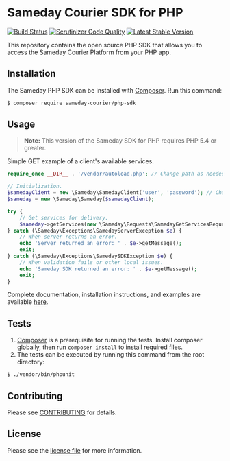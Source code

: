 # Sameday Courier SDK for PHP

[![Build Status](https://img.shields.io/travis/sameday-courier/php-sdk.svg)](https://travis-ci.org/sameday-courier/php-sdk)
[![Scrutinizer Code Quality](https://img.shields.io/scrutinizer/g/sameday-courier/php-sdk.svg)](https://scrutinizer-ci.com/g/sameday-courier/php-sdk/?branch=master)
[![Latest Stable Version](https://img.shields.io/packagist/v/sameday-courier/php-sdk.svg)](https://packagist.org/packages/sameday-courier/php-sdk)

This repository contains the open source PHP SDK that allows you to access the Sameday Courier Platform from your PHP app.

## Installation

The Sameday PHP SDK can be installed with [Composer](https://getcomposer.org/). Run this command:

```bash
$ composer require sameday-courier/php-sdk
```

## Usage

> **Note:** This version of the Sameday SDK for PHP requires PHP 5.4 or greater.

Simple GET example of a client's available services.

```php
require_once __DIR__ . '/vendor/autoload.php'; // Change path as needed.

// Initialization.
$samedayClient = new \Sameday\SamedayClient('user', 'password'); // Change user and password as needed for your account.
$sameday = new \Sameday\Sameday($samedayClient);

try {
    // Get services for delivery.
    $sameday->getServices(new \Sameday\Requests\SamedayGetServicesRequest());
} catch (\Sameday\Exceptions\SamedayServerException $e) {
    // When server returns an error.
    echo 'Server returned an error: ' . $e->getMessage();
    exit;
} catch (\Sameday\Exceptions\SamedaySDKException $e) {
    // When validation fails or other local issues.
    echo 'Sameday SDK returned an error: ' . $e->getMessage();
    exit;
}
```

Complete documentation, installation instructions, and examples are available [here](docs/).

## Tests

1. [Composer](https://getcomposer.org/) is a prerequisite for running the tests. Install composer globally, then run `composer install` to install required files.
2. The tests can be executed by running this command from the root directory:

```bash
$ ./vendor/bin/phpunit
```

## Contributing

Please see [CONTRIBUTING](https://github.com/sameday-courier/php-sdk/blob/master/CONTRIBUTING.md) for details.

## License

Please see the [license file](https://github.com/sameday-courier/php-sdk/blob/master/LICENSE) for more information.

